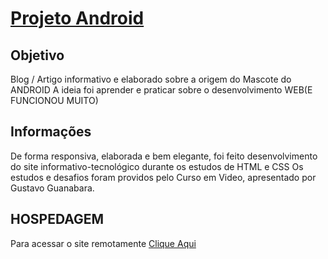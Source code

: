 # <a href="samuel77743.github.io/projeto-android" target="_blank" rel="follow">Projeto Android</a>
## Objetivo
Blog / Artigo informativo e elaborado sobre a origem do Mascote do ANDROID
A ideia foi aprender e praticar sobre o desenvolvimento WEB(E FUNCIONOU MUITO)

  ## Informações
  De forma responsiva, elaborada e bem elegante, foi feito desenvolvimento do site informativo-tecnológico durante os estudos de HTML e CSS
  Os estudos e desafios foram providos pelo Curso em Video, apresentado por Gustavo Guanabara.
  
 ## HOSPEDAGEM
 Para acessar o site remotamente <a href="samuel77743.github.io/projeto-android" target="_blank" rel="follow">Clique Aqui</a>
  
